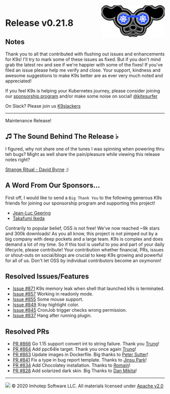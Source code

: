 <img src="https://raw.githubusercontent.com/derailed/k9s/master/assets/k9s_small.png" align="right" width="200" height="auto"/>

# Release v0.21.8

## Notes

Thank you to all that contributed with flushing out issues and enhancements for K9s! I'll try to mark some of these issues as fixed. But if you don't mind grab the latest rev and see if we're happier with some of the fixes! If you've filed an issue please help me verify and close. Your support, kindness and awesome suggestions to make K9s better are as ever very much noted and appreciated!

If you feel K9s is helping your Kubernetes journey, please consider joining our [sponsorship program](https://github.com/sponsors/derailed) and/or make some noise on social! [@kitesurfer](https://twitter.com/kitesurfer)

On Slack? Please join us [K9slackers](https://join.slack.com/t/k9sers/shared_invite/enQtOTA5MDEyNzI5MTU0LWQ1ZGI3MzliYzZhZWEyNzYxYzA3NjE0YTk1YmFmNzViZjIyNzhkZGI0MmJjYzhlNjdlMGJhYzE2ZGU1NjkyNTM)

---

Maintenance Release!

## ♫ The Sound Behind The Release ♭

I figured, why not share one of the tunes I was spinning when powering thru teh bugs? Might as well share the pain/pleasure while viewing this release notes right?

[Strange Ritual - David Byrne](https://www.youtube.com/watch?v=gsramZ3sOjI) ;)

## A Word From Our Sponsors...

First off, I would like to send a `Big Thank You` to the following generous K9s friends for joining our sponsorship program and supporting this project!

* [Jean-Luc Geering](https://github.com/jlgeering)
* [Takafumi Ikeda](https://github.com/ikeike443)

Contrarily to popular belief, OSS is not free! We've now reached ~9k stars and 300k downloads! As you all know, this project is not pimped out by a big company with deep pockets and a large team. K9s is complex and does demand a lot of my time. So if this tool is useful to you and part of your daily lifecycle, please contribute! Your contribution whether financial, PRs, issues or shout-outs on social/blogs are crucial to keep K9s growing and powerful for all of us. Don't let OSS by individual contributors become an oxymoron!

## Resolved Issues/Features

* [Issue #871](https://github.com/kswapd/k13s/issues/871) K9s memory leak when shell that launched k9s is terminated.
* [Issue #857](https://github.com/kswapd/k13s/issues/857) Working in readonly mode.
* [Issue #855](https://github.com/kswapd/k13s/issues/855) Some mouse support.
* [Issue #849](https://github.com/kswapd/k13s/issues/849) Xray highlight color.
* [Issue #845](https://github.com/kswapd/k13s/issues/845) CronJob trigger checks wrong permission.
* [Issue #837](https://github.com/kswapd/k13s/issues/837) Hang after running plugin.

## Resolved PRs

* [PR #866](https://github.com/kswapd/k13s/pull/866) Go 1.15 support convert int to string failure. Thank you [Trung](https://github.com/runlevel5)!
* [PR #864](https://github.com/kswapd/k13s/pull/864) Add ppc64le target. Thank you once again [Trung](https://github.com/runlevel5)!
* [PR #863](https://github.com/kswapd/k13s/pull/863) Update images in Dockerfile. Big thanks to [Peter Sutter](https://github.com/petersutter)!
* [PR #841](https://github.com/kswapd/k13s/pull/841) Fix a type in bug report template. Thanks to [Jinsu Park](https://github.com/umi0410)!
* [PR #834](https://github.com/kswapd/k13s/pull/834) Add Chocolatey installation. Thanks to [Romain](https://github.com/romch007)!
* [PR #828](https://github.com/kswapd/k13s/pull/828) Add solarized dark skin. Big Thanks to [Dan Mikita](https://github.com/danmikita)!

---

<img src="https://raw.githubusercontent.com/derailed/k9s/master/assets/imhotep_logo.png" width="32" height="auto"/> © 2020 Imhotep Software LLC. All materials licensed under [Apache v2.0](http://www.apache.org/licenses/LICENSE-2.0)
